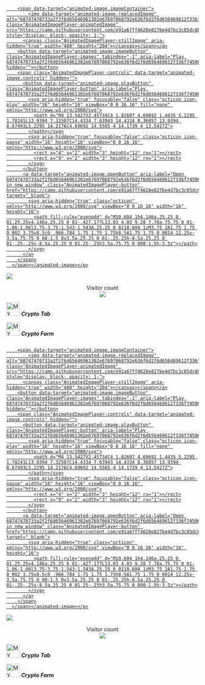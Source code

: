 <article class="markdown-body entry-content container-lg f5" itemprop="text"><p dir="auto"><animated-image data-catalyst=""><a target="_blank" rel="noopener noreferrer nofollow" href="https://camo.githubusercontent.com/e91a67ff4628e827be4d7bc3c85dc6bebfedda3e23ed612b61a997475924a377/68747470733a2f2f6d65646961302e67697068792e636f6d2f6d656469612f336f74506f72574c514a7135476d485274752f67697068792e676966" data-target="animated-image.originalLink"><img src="https://camo.githubusercontent.com/e91a67ff4628e827be4d7bc3c85dc6bebfedda3e23ed612b61a997475924a377/68747470733a2f2f6d65646961302e67697068792e636f6d2f6d656469612f336f74506f72574c514a7135476d485274752f67697068792e676966" alt="" data-canonical-src="https://media0.giphy.com/media/3otPorWLQJq5GmHRtu/giphy.gif" style="max-width: 100%; display: inline-block;" data-target="animated-image.originalImage"></a>
      <span class="AnimatedImagePlayer" data-target="animated-image.player" hidden="">
        <a data-target="animated-image.replacedLink" class="AnimatedImagePlayer-images" href="https://camo.githubusercontent.com/e91a67ff4628e827be4d7bc3c85dc6bebfedda3e23ed612b61a997475924a377/68747470733a2f2f6d65646961302e67697068792e636f6d2f6d656469612f336f74506f72574c514a7135476d485274752f67697068792e676966" target="_blank">
          
        <span data-target="animated-image.imageContainer">
            <img data-target="animated-image.replacedImage" alt="68747470733a2f2f6d65646961302e67697068792e636f6d2f6d656469612f336f74506f72574c514a7135476d485274752f67697068792e676966" class="AnimatedImagePlayer-animatedImage" src="https://camo.githubusercontent.com/e91a67ff4628e827be4d7bc3c85dc6bebfedda3e23ed612b61a997475924a377/68747470733a2f2f6d65646961302e67697068792e636f6d2f6d656469612f336f74506f72574c514a7135476d485274752f67697068792e676966" style="display: block; opacity: 1;">
          <canvas class="AnimatedImagePlayer-stillImage" aria-hidden="true" width="480" height="204"></canvas></span></a>
        <button data-target="animated-image.imageButton" class="AnimatedImagePlayer-images" tabindex="-1" aria-label="Play 68747470733a2f2f6d65646961302e67697068792e636f6d2f6d656469612f336f74506f72574c514a7135476d485274752f67697068792e676966" hidden=""></button>
        <span class="AnimatedImagePlayer-controls" data-target="animated-image.controls" hidden="">
          <button data-target="animated-image.playButton" class="AnimatedImagePlayer-button" aria-label="Play 68747470733a2f2f6d65646961302e67697068792e636f6d2f6d656469612f336f74506f72574c514a7135476d485274752f67697068792e676966">
            <svg aria-hidden="true" focusable="false" class="octicon icon-play" width="16" height="16" viewBox="0 0 16 16" fill="none" xmlns="http://www.w3.org/2000/svg">
              <path d="M4 13.5427V2.45734C4 1.82607 4.69692 1.4435 5.2295 1.78241L13.9394 7.32507C14.4334 7.63943 14.4334 8.36057 13.9394 8.67493L5.2295 14.2176C4.69692 14.5565 4 14.1739 4 13.5427Z">
            </path></svg>
            <svg aria-hidden="true" focusable="false" class="octicon icon-pause" width="16" height="16" viewBox="0 0 16 16" xmlns="http://www.w3.org/2000/svg">
              <rect x="4" y="2" width="3" height="12" rx="1"></rect>
              <rect x="9" y="2" width="3" height="12" rx="1"></rect>
            </svg>
          </button>
          <a data-target="animated-image.openButton" aria-label="Open 68747470733a2f2f6d65646961302e67697068792e636f6d2f6d656469612f336f74506f72574c514a7135476d485274752f67697068792e676966 in new window" class="AnimatedImagePlayer-button" href="https://camo.githubusercontent.com/e91a67ff4628e827be4d7bc3c85dc6bebfedda3e23ed612b61a997475924a377/68747470733a2f2f6d65646961302e67697068792e636f6d2f6d656469612f336f74506f72574c514a7135476d485274752f67697068792e676966" target="_blank">
            <svg aria-hidden="true" class="octicon" xmlns="http://www.w3.org/2000/svg" viewBox="0 0 16 16" width="16" height="16">
              <path fill-rule="evenodd" d="M10.604 1h4.146a.25.25 0 01.25.25v4.146a.25.25 0 01-.427.177L13.03 4.03 9.28 7.78a.75.75 0 01-1.06-1.06l3.75-3.75-1.543-1.543A.25.25 0 0110.604 1zM3.75 2A1.75 1.75 0 002 3.75v8.5c0 .966.784 1.75 1.75 1.75h8.5A1.75 1.75 0 0014 12.25v-3.5a.75.75 0 00-1.5 0v3.5a.25.25 0 01-.25.25h-8.5a.25.25 0 01-.25-.25v-8.5a.25.25 0 01.25-.25h3.5a.75.75 0 000-1.5h-3.5z"></path>
            </svg>
          </a>
        </span>
      </span></animated-image></p>
<p dir="auto"><a href="#"><img src="/bxk/bxk/raw/main/contributions.svg" style="max-width: 100%;"></a></p>
<p dir="auto" align="center"> 
  Visitor count<br>
  <a target="_blank" rel="noopener noreferrer nofollow" href="https://camo.githubusercontent.com/45ddf545f73cdd1d011882efe7d95c3ef6e40ad44f4c59b369fc39781556e931/68747470733a2f2f70726f66696c652d636f756e7465722e676c697463682e6d652f62786b2f636f756e742e737667"><img src="https://camo.githubusercontent.com/45ddf545f73cdd1d011882efe7d95c3ef6e40ad44f4c59b369fc39781556e931/68747470733a2f2f70726f66696c652d636f756e7465722e676c697463682e6d652f62786b2f636f756e742e737667" data-canonical-src="https://profile-counter.glitch.me/bxk/count.svg" style="max-width: 100%;"></a>
</p>
<p dir="auto"><a href="https://cryptotabbrowser.com/landing/79/8504586" rel="nofollow"><img src="https://camo.githubusercontent.com/c8329fd862fa4fe4a400943ec64f26882e54b30d85d680ba19d3dd70ba7c35aa/68747470733a2f2f63727970746f6c6f676f732e63632f6c6f676f732f626974636f696e2d6274632d6c6f676f2e7376673f763d303239" alt="My Crypto Tab" data-canonical-src="https://cryptologos.cc/logos/bitcoin-btc-logo.svg?v=029" style="max-width: 100%;" width="35" height="35"></a> <em><strong>Crypto Tab</strong></em></p>
<p dir="auto"><a href="https://cryptotab.farm/PONEASOD" rel="nofollow"><img src="https://camo.githubusercontent.com/8c72d0dfaac7776022792a08534779a3e3ec1fe80b44df9f46bfd34305227b59/68747470733a2f2f63646e2d69636f6e732d706e672e666c617469636f6e2e636f6d2f3531322f373035302f373035303432322e706e67" alt="My Crypto Farm" data-canonical-src="https://cdn-icons-png.flaticon.com/512/7050/7050422.png" style="max-width: 100%;" width="35" height="35"></a> <em><strong>Crypto Farm</strong></em></p>
</article><article class="markdown-body entry-content container-lg f5" itemprop="text"><p dir="auto"><animated-image data-catalyst=""><a target="_blank" rel="noopener noreferrer nofollow" href="https://camo.githubusercontent.com/e91a67ff4628e827be4d7bc3c85dc6bebfedda3e23ed612b61a997475924a377/68747470733a2f2f6d65646961302e67697068792e636f6d2f6d656469612f336f74506f72574c514a7135476d485274752f67697068792e676966" data-target="animated-image.originalLink"><img src="https://camo.githubusercontent.com/e91a67ff4628e827be4d7bc3c85dc6bebfedda3e23ed612b61a997475924a377/68747470733a2f2f6d65646961302e67697068792e636f6d2f6d656469612f336f74506f72574c514a7135476d485274752f67697068792e676966" alt="" data-canonical-src="https://media0.giphy.com/media/3otPorWLQJq5GmHRtu/giphy.gif" style="max-width: 100%; display: inline-block;" data-target="animated-image.originalImage"></a>
      <span class="AnimatedImagePlayer" data-target="animated-image.player" hidden="">
        <a data-target="animated-image.replacedLink" class="AnimatedImagePlayer-images" href="https://camo.githubusercontent.com/e91a67ff4628e827be4d7bc3c85dc6bebfedda3e23ed612b61a997475924a377/68747470733a2f2f6d65646961302e67697068792e636f6d2f6d656469612f336f74506f72574c514a7135476d485274752f67697068792e676966" target="_blank">
          
        <span data-target="animated-image.imageContainer">
            <img data-target="animated-image.replacedImage" alt="68747470733a2f2f6d65646961302e67697068792e636f6d2f6d656469612f336f74506f72574c514a7135476d485274752f67697068792e676966" class="AnimatedImagePlayer-animatedImage" src="https://camo.githubusercontent.com/e91a67ff4628e827be4d7bc3c85dc6bebfedda3e23ed612b61a997475924a377/68747470733a2f2f6d65646961302e67697068792e636f6d2f6d656469612f336f74506f72574c514a7135476d485274752f67697068792e676966" style="display: block; opacity: 1;">
          <canvas class="AnimatedImagePlayer-stillImage" aria-hidden="true" width="480" height="204"></canvas></span></a>
        <button data-target="animated-image.imageButton" class="AnimatedImagePlayer-images" tabindex="-1" aria-label="Play 68747470733a2f2f6d65646961302e67697068792e636f6d2f6d656469612f336f74506f72574c514a7135476d485274752f67697068792e676966" hidden=""></button>
        <span class="AnimatedImagePlayer-controls" data-target="animated-image.controls" hidden="">
          <button data-target="animated-image.playButton" class="AnimatedImagePlayer-button" aria-label="Play 68747470733a2f2f6d65646961302e67697068792e636f6d2f6d656469612f336f74506f72574c514a7135476d485274752f67697068792e676966">
            <svg aria-hidden="true" focusable="false" class="octicon icon-play" width="16" height="16" viewBox="0 0 16 16" fill="none" xmlns="http://www.w3.org/2000/svg">
              <path d="M4 13.5427V2.45734C4 1.82607 4.69692 1.4435 5.2295 1.78241L13.9394 7.32507C14.4334 7.63943 14.4334 8.36057 13.9394 8.67493L5.2295 14.2176C4.69692 14.5565 4 14.1739 4 13.5427Z">
            </path></svg>
            <svg aria-hidden="true" focusable="false" class="octicon icon-pause" width="16" height="16" viewBox="0 0 16 16" xmlns="http://www.w3.org/2000/svg">
              <rect x="4" y="2" width="3" height="12" rx="1"></rect>
              <rect x="9" y="2" width="3" height="12" rx="1"></rect>
            </svg>
          </button>
          <a data-target="animated-image.openButton" aria-label="Open 68747470733a2f2f6d65646961302e67697068792e636f6d2f6d656469612f336f74506f72574c514a7135476d485274752f67697068792e676966 in new window" class="AnimatedImagePlayer-button" href="https://camo.githubusercontent.com/e91a67ff4628e827be4d7bc3c85dc6bebfedda3e23ed612b61a997475924a377/68747470733a2f2f6d65646961302e67697068792e636f6d2f6d656469612f336f74506f72574c514a7135476d485274752f67697068792e676966" target="_blank">
            <svg aria-hidden="true" class="octicon" xmlns="http://www.w3.org/2000/svg" viewBox="0 0 16 16" width="16" height="16">
              <path fill-rule="evenodd" d="M10.604 1h4.146a.25.25 0 01.25.25v4.146a.25.25 0 01-.427.177L13.03 4.03 9.28 7.78a.75.75 0 01-1.06-1.06l3.75-3.75-1.543-1.543A.25.25 0 0110.604 1zM3.75 2A1.75 1.75 0 002 3.75v8.5c0 .966.784 1.75 1.75 1.75h8.5A1.75 1.75 0 0014 12.25v-3.5a.75.75 0 00-1.5 0v3.5a.25.25 0 01-.25.25h-8.5a.25.25 0 01-.25-.25v-8.5a.25.25 0 01.25-.25h3.5a.75.75 0 000-1.5h-3.5z"></path>
            </svg>
          </a>
        </span>
      </span></animated-image></p>
<p dir="auto"><a href="#"><img src="/bxk/bxk/raw/main/contributions.svg" style="max-width: 100%;"></a></p>
<p dir="auto" align="center"> 
  Visitor count<br>
  <a target="_blank" rel="noopener noreferrer nofollow" href="https://camo.githubusercontent.com/45ddf545f73cdd1d011882efe7d95c3ef6e40ad44f4c59b369fc39781556e931/68747470733a2f2f70726f66696c652d636f756e7465722e676c697463682e6d652f62786b2f636f756e742e737667"><img src="https://camo.githubusercontent.com/45ddf545f73cdd1d011882efe7d95c3ef6e40ad44f4c59b369fc39781556e931/68747470733a2f2f70726f66696c652d636f756e7465722e676c697463682e6d652f62786b2f636f756e742e737667" data-canonical-src="https://profile-counter.glitch.me/bxk/count.svg" style="max-width: 100%;"></a>
</p>
<p dir="auto"><a href="https://cryptotabbrowser.com/landing/79/8504586" rel="nofollow"><img src="https://camo.githubusercontent.com/c8329fd862fa4fe4a400943ec64f26882e54b30d85d680ba19d3dd70ba7c35aa/68747470733a2f2f63727970746f6c6f676f732e63632f6c6f676f732f626974636f696e2d6274632d6c6f676f2e7376673f763d303239" alt="My Crypto Tab" data-canonical-src="https://cryptologos.cc/logos/bitcoin-btc-logo.svg?v=029" style="max-width: 100%;" width="35" height="35"></a> <em><strong>Crypto Tab</strong></em></p>
<p dir="auto"><a href="https://cryptotab.farm/PONEASOD" rel="nofollow"><img src="https://camo.githubusercontent.com/8c72d0dfaac7776022792a08534779a3e3ec1fe80b44df9f46bfd34305227b59/68747470733a2f2f63646e2d69636f6e732d706e672e666c617469636f6e2e636f6d2f3531322f373035302f373035303432322e706e67" alt="My Crypto Farm" data-canonical-src="https://cdn-icons-png.flaticon.com/512/7050/7050422.png" style="max-width: 100%;" width="35" height="35"></a> <em><strong>Crypto Farm</strong></em></p>
</article>
